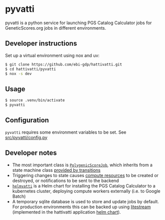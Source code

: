 # pyvatti

pyvatti is a python service for launching PGS Catalog Calculator jobs for GeneticScores.org jobs in different environments.

## Developer instructions 

Set up a virtual environment using nox and uv:

```bash
$ git clone https://github.com/ebi-gdp/hattivatti.git
$ cd hattivatti/pyvatti
$ nox -s dev
```

## Usage

```bash
$ source .venv/bin/activate
$ pyvatti 
```

## Configuration

`pyvatti` requires some environment variables to be set. See [src/pyvatti/config.py](https://github.com/ebi-gdp/hattivatti/blob/main/pyvatti/src/pyvatti/config.py)

## Developer notes

* The most important class is [`PolygenicScoreJob`](https://github.com/ebi-gdp/hattivatti/blob/main/pyvatti/src/pyvatti/pgsjob.py), which inherits from a state machine class [provided by transitions](https://github.com/pytransitions/transitions)
* Triggering changes to state causes [compute resources](https://github.com/ebi-gdp/hattivatti/blob/main/pyvatti/src/pyvatti/resources.py) to be created or destroyed, or notifications to be sent to the backend
* [`helmvatti`](https://github.com/ebi-gdp/hattivatti/tree/main/pyvatti/helmvatti/) is a Helm chart for installing the PGS Catalog Calculator to a kubernetes cluster, deploying compute workers externally (i.e. to Google Batch)
* A temporary sqlite database is used to store and update jobs by default. For production environments this can be backed up using [litestream](https://litestream.io/) (implemented in the hattivatti application [helm chart](https://github.com/ebi-gdp/hattivatti/tree/main/chart)).
